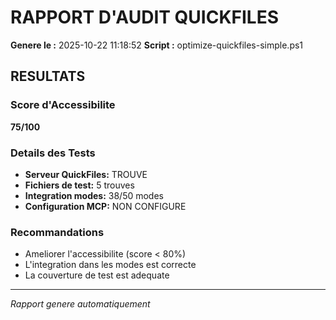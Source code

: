﻿# RAPPORT D'AUDIT QUICKFILES

**Genere le :** 2025-10-22 11:18:52
**Script :** optimize-quickfiles-simple.ps1

## RESULTATS

### Score d'Accessibilite
**75/100**

### Details des Tests
- **Serveur QuickFiles:** TROUVE
- **Fichiers de test:** 5 trouves
- **Integration modes:** 38/50 modes
- **Configuration MCP:** NON CONFIGURE

### Recommandations
- Ameliorer l'accessibilite (score < 80%)
- L'integration dans les modes est correcte
- La couverture de test est adequate

---

*Rapport genere automatiquement*
